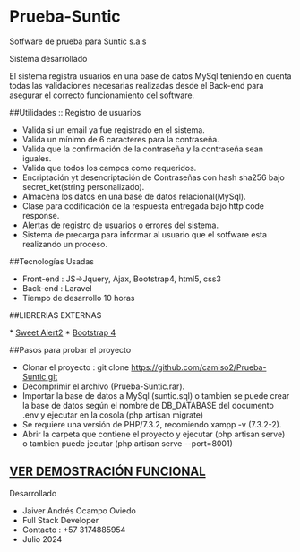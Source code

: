# Prueba-Suntic
Sotfware de prueba para Suntic s.a.s

Sistema desarrollado  

El sistema registra usuarios en una base de datos MySql teniendo en cuenta todas las validaciones necesarias realizadas desde el Back-end para asegurar el correcto funcionamiento del software.


##Utilidades  :: Registro de usuarios

* Valida si un email ya fue registrado en el sistema.
* Valida un mínimo de 6 caracteres para la contraseña.
* Valida que la confirmación de la contraseña  y la contraseña sean iguales.
* Valida que todos los campos como requeridos.
* Encriptación yt desencriptación de Contraseñas con hash sha256 bajo secret_ket(string personalizado).
* Almacena los datos en una base de datos relacional(MySql).
* Clase para codificación de la respuesta entregada bajo http code response.
* Alertas de registro de usuarios o errores del sistema.
* Sistema de precarga para informar al usuario que el sotfware esta realizando un proceso.


##Tecnologías Usadas
* Front-end : JS->Jquery, Ajax, Bootstrap4, html5, css3
* Back-end : Laravel
* Tiempo de desarrollo 10 horas


##LIBRERIAS EXTERNAS
<p align="left">
* <a href="https://sweetalert2.github.io/">Sweet Alert2</a>
* <a href="https://cdnjs.cloudflare.com/ajax/libs/font-awesome/4.7.0/css/font-awesome.min.css">Bootstrap 4</a>
</p>

##Pasos para probar el proyecto
* Clonar el proyecto : git clone https://github.com/camiso2/Prueba-Suntic.git
* Decomprimir el archivo (Prueba-Suntic.rar).
* Importar la base de datos a MySql (suntic.sql) o tambien se puede crear la base de datos según el nombre de DB_DATABASE del documento .env y ejecutar en la cosola (php artisan migrate)
* Se requiere una versión de PHP/7.3.2, recomiendo xampp -v (7.3.2-2).
* Abrir la carpeta que contiene el proyecto y ejecutar (php artisan serve) o tambien puede jecutar (php artisan serve --port=8001)

## <a href="https://youtu.be/zKfy2J88vQ4" target="_blank"> VER DEMOSTRACIÓN FUNCIONAL</a>


Desarrollado
* Jaiver Andrés Ocampo Oviedo
* Full Stack Developer
* Contacto : +57 3174885954
* Julio 2024 
